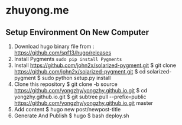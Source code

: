 # zhuyong.me

## Setup Environment On New Computer

1. Download hugo binary file from : https://github.com/spf13/hugo/releases
2. Install Pygments `sudo pip install Pygments`
3. Install https://github.com/john2x/solarized-pygment.git
    $ git clone https://github.com/john2x/solarized-pygment.git
    $ cd solarized-pygment
    $ sudo python setup.py install
4. Clone this repository
	$ git clone -b source https://github.com/yongzhy/yongzhy.github.io.git
	$ cd yongzhy.github.io.git
	$ git subtree pull --prefix=public https://github.com/yongzhy/yongzhy.github.io.git master
5. Add content
    $ hugo new post/newpost-title
7. Generate And Publish
    $ hugo
    $ bash deploy.sh